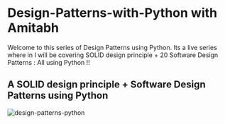 # Design-Patterns-with-Python with Amitabh

Welcome to this series of Design Patterns using Python. Its a live series where in I will be covering SOLID design principle + 20 Software Design Patterns : All using Python !!

## A SOLID design principle + Software Design Patterns using Python

![design-patterns-python](https://github.com/Amitabh1989/Design-Patterns-with-Python/assets/12171805/53e0c41f-7c4f-425a-b33b-79785eae219d)
